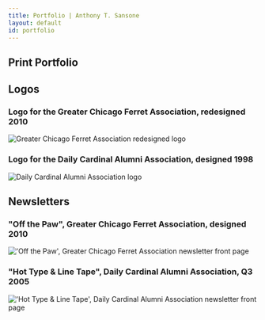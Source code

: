 ```yaml
---
title: Portfolio | Anthony T. Sansone
layout: default
id: portfolio
---
```


<section>

# Print Portfolio

## Logos

<div class="row">
  <div class="block">
    <h3>Logo for the Greater Chicago Ferret Association, redesigned 2010</h3>
    <p><img src="media/img/GCFA_Logo.png" alt="Greater Chicago Ferret Association redesigned logo" /></p>
  </div>

  <div class="block">
    <h3>Logo for the Daily Cardinal Alumni Association, designed 1998</h3>
    <p><img src="media/img/DCAA_Logo.png" alt="Daily Cardinal Alumni Association logo" /></p>
  </div>
</div>

## Newsletters

<div class="row">
  <div class="block">
    <h3>"Off the Paw", Greater Chicago Ferret Association, designed 2010</h3>
    <p><img src="media/img/201101GCFANewsletter_Page_01.png" alt="'Off the Paw', Greater Chicago Ferret Association newsletter front page" /></p>
  </div>

  <div class="block">
    <h3>"Hot Type &amp; Line Tape", Daily Cardinal Alumni Association, Q3 2005</h3>
    <p><img src="media/img/2005q3DCAAnewsletter_Page_1.png" alt="'Hot Type &amp; Line Tape', Daily Cardinal Alumni Association newsletter front page" /></p>
  </div>
</div>

</section>
